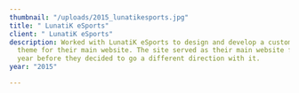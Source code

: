 ```yaml
---
thumbnail: "/uploads/2015_lunatikesports.jpg"
title: " LunatiK eSports"
client: " LunatiK eSports"
description: Worked with LunatiK eSports to design and develop a custom WordPress
  theme for their main website. The site served as their main website for about a
  year before they decided to go a different direction with it.
year: "2015"

---
```

